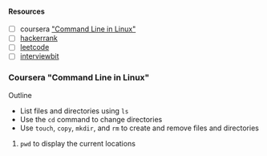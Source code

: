 #### Resources
- [ ] coursera ["Command Line in Linux"](https://www.coursera.org/learn/command-line-linux/supplement/MhGNK/project-based-course-overview)
- [ ] [hackerrank](https://www.hackerrank.com/domains/shell)
- [ ] [leetcode](https://leetcode.com/problemset/shell/)
- [ ] [interviewbit](https://www.interviewbit.com/courses/shell/)

### Coursera "Command Line in Linux"
Outline
- List files and directories using `ls`    
- Use the `cd` command to change directories
- Use `touch`, `copy`, `mkdir`, and `rm` to create and remove files and directories    

1. `pwd` to display the current locations